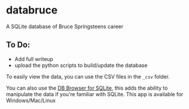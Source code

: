 # databruce
A SQLite database of Bruce Springsteens career

## To Do:
- Add full writeup
- upload the python scripts to build/update the database

To easily view the data, you can use the CSV files in the `_csv` folder.

You can also use the [DB Browser for SQLite](https://sqlitebrowser.org/), this adds the ability to manipulate the data if you're familiar with SQLite. This app is available for Windows/Mac/Linux

